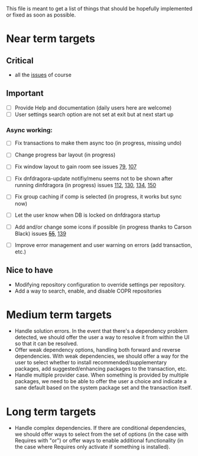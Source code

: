 This file is meant to get a list of things that should be hopefully implemented or fixed
as soon as possible. 

# Near term targets

## Critical
- all the [issues](https://github.com/manatools/dnfdragora/issues) of course

## Important
- [ ] Provide Help and documentation (daily users here are welcome)
- [ ] User settings search option are not set at exit but at next start up

### Async working:
- [ ] Fix transactions to make them async too (in progress, missing undo)
- [ ] Change progress bar layout (in progress)
- [ ] Fix window layout to gain room see issues [79](https://github.com/manatools/dnfdragora/issues/79), [107](https://github.com/manatools/dnfdragora/issues/107)
- [ ] Fix dnfdragora-update notifiy/menu seems not to be shown after running dinfdragora (in progress) issues [112](https://github.com/manatools/dnfdragora/issues/112), [130](https://github.com/manatools/dnfdragora/issues/130), [134](https://github.com/manatools/dnfdragora/issues/134), [150](https://github.com/manatools/dnfdragora/issues/150)
- [ ] Fix group caching if comp is selected (in progress, it works but sync now)
- [ ] Let the user know when DB is locked on dnfdragora startup
- [ ] Add and/or change some icons if possible (in progress thanks to Carson Black) issues ~~[55](https://github.com/manatools/dnfdragora/issues/55)~~, [139](https://github.com/manatools/dnfdragora/issues/139)
- [ ] Improve error management and user warning on errors (add transaction, etc.)


## Nice to have 
-   Modifying repository configuration to override settings per repository.
-   Add a way to search, enable, and disable COPR repositories

# Medium term targets
-   Handle solution errors. In the event that there's a dependency problem detected, we should
    offer the user a way to resolve it from within the UI so that it can be resolved.
-   Offer weak dependency options, handling both forward and reverse dependencies.
    With weak dependencies, we should offer a way for the user to select whether to install
    recommended/supplementary packages, add suggested/enhancing packages to the transaction, etc.
-   Handle multiple provider case. When something is provided by multiple packages, we need to be
    able to offer the user a choice and indicate a sane default based on the system package
    set and the transaction itself.

# Long term targets
-   Handle complex dependencies. If there are conditional dependencies, we should offer ways to
    select from the set of options (in the case with Requires with "or") or offer ways to enable
    additional functionality (in the case where Requires only activate if something is installed).



